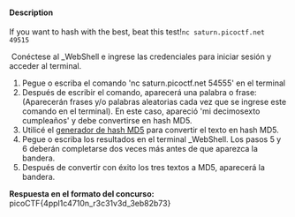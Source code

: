 #### Description

If you want to hash with the best, beat this test!`nc saturn.picoctf.net 49515`

 Conéctese al _WebShell e ingrese las credenciales para iniciar sesión y acceder al terminal.

1. Pegue o escriba el comando 'nc saturn.picoctf.net 54555' en el terminal
2. Después de escribir el comando, aparecerá una palabra o frase: (Aparecerán frases y/o palabras aleatorias cada vez que se ingrese este comando en el terminal). En este caso, apareció 'mi decimosexto cumpleaños' y debe convertirse en hash MD5.
3. Utilicé el [generador de hash MD5](https://www.md5hashgenerator.com/) para convertir el texto en hash MD5.
4. Pegue o escriba los resultados en el terminal _WebShell. Los pasos 5 y 6 deberán completarse dos veces más antes de que aparezca la bandera.
5. Después de convertir con éxito los tres textos a MD5, aparecerá la bandera.

**Respuesta en el formato del concurso:**
picoCTF{4ppl1c4710n_r3c31v3d_3eb82b73}